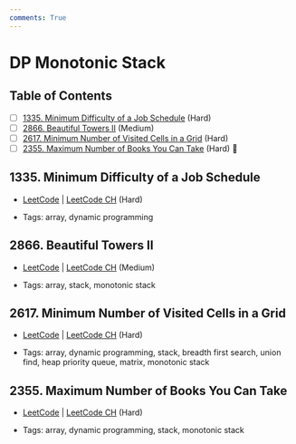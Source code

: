 ```yaml
---
comments: True
---
```


# DP Monotonic Stack

## Table of Contents

- [ ] [1335. Minimum Difficulty of a Job Schedule](https://leetcode.cn/problems/minimum-difficulty-of-a-job-schedule/) (Hard)
- [ ] [2866. Beautiful Towers II](https://leetcode.cn/problems/beautiful-towers-ii/) (Medium)
- [ ] [2617. Minimum Number of Visited Cells in a Grid](https://leetcode.cn/problems/minimum-number-of-visited-cells-in-a-grid/) (Hard)
- [ ] [2355. Maximum Number of Books You Can Take](https://leetcode.cn/problems/maximum-number-of-books-you-can-take/) (Hard) 👑

## 1335. Minimum Difficulty of a Job Schedule

-   [LeetCode](https://leetcode.com/problems/minimum-difficulty-of-a-job-schedule/) | [LeetCode CH](https://leetcode.cn/problems/minimum-difficulty-of-a-job-schedule/) (Hard)

-   Tags: array, dynamic programming
## 2866. Beautiful Towers II

-   [LeetCode](https://leetcode.com/problems/beautiful-towers-ii/) | [LeetCode CH](https://leetcode.cn/problems/beautiful-towers-ii/) (Medium)

-   Tags: array, stack, monotonic stack
## 2617. Minimum Number of Visited Cells in a Grid

-   [LeetCode](https://leetcode.com/problems/minimum-number-of-visited-cells-in-a-grid/) | [LeetCode CH](https://leetcode.cn/problems/minimum-number-of-visited-cells-in-a-grid/) (Hard)

-   Tags: array, dynamic programming, stack, breadth first search, union find, heap priority queue, matrix, monotonic stack
## 2355. Maximum Number of Books You Can Take

-   [LeetCode](https://leetcode.com/problems/maximum-number-of-books-you-can-take/) | [LeetCode CH](https://leetcode.cn/problems/maximum-number-of-books-you-can-take/) (Hard)

-   Tags: array, dynamic programming, stack, monotonic stack
